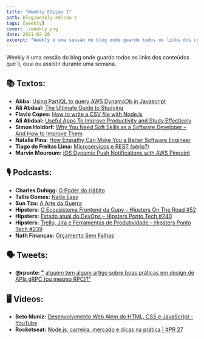 ```yaml
---
title: "Weekly Edição 1"
path: blog/weekly-edicao-1
tags: [weekly]
cover: ./weekly.png
date: 2021-02-28
excerpt: "Weekly é uma sessão do blog onde guardo todos os links dos conteúdos que li, ouvi ou assistir durante uma semana."
---
```


Weekly é uma sessão do blog onde guardo todos os links dos conteúdos que li, ouvi ou assistir durante uma semana. 

## **📚** Textos:

* **Abba:** [Using PartiQL to query AWS DynamoDb in Javascript](https://abba.dev/blog/dynamodb-partiql-javascript)
* **Ali Abdaal:** [The Ultimate Guide to Studying](https://aliabdaal.com/studying/)
* **Flavio Copes:** [How to write a CSV file with Node.js](https://flaviocopes.com/node-write-csv/)
* **Ali Abdaal:** [Useful Apps To Improve Productivity and Study Effectively](https://aliabdaal.com/useful-productivity-studying-apps/)
* **Simon Holdorf:** [Why You Need Soft Skills as a Software Developer – And How to Improve Them](hhttps://www.freecodecamp.org/news/why-you-need-soft-skills-as-a-software-developer/)
* **Natalie Pina:** [How Empathy Can Make You a Better Software Engineer](https://www.freecodecamp.org/news/how-empathy-makes-you-a-better-software-engineer/)
* **Tiago de Freitas Lima:** [Microserviços e REST (sério?)](https://elo7.dev/microservicos-rest/)
* **Marvin Mouroum:** [iOS Dynamic Push Notifications with AWS Pinpoint](https://medium.com/flawless-app-stories/ios-push-notifications-with-aws-4bde95dfe7f4)

## **🎙** Podcasts:

* **Charles Duhigg:** [O Poder do Hábito](https://12min.com/br/o-poder-do-habito-resumo)
* **Tallis Gomes:** [Nada Easy](https://12min.com/br/nada-easy-resumo#)
* **Sun Tzu:** [A Arte da Guerra](https://12min.com/br/a-arte-da-guerra-resumo)
* **Hipsters:** [O Ecossistema Frontend da Gupy – Hipsters On The Road #52](https://hipsters.tech/o-ecossistema-frontend-da-gupy-hipsters-on-the-road-52/)
* **Hipsters:** [Estado atual do DevOps – Hipsters Ponto Tech #240](https://hipsters.tech/estado-atual-do-devops-hipsters-ponto-tech-240/)
* **Hipsters:** [Trello, Jira e Ferramentas de Produtividade – Hipsters Ponto Tech #239](https://hipsters.tech/trello-jira-e-ferramentas-de-produtividade-hipsters-ponto-tech-239/)
* **Nath Finanças:** [Orçamento Sem Falhas](https://12min.com/br/orcamento-sem-falhas)

## 🗣 Tweets:

* **@rponte: ["](https://twitter.com/rponte/status/1363994140866977797)** [alguém tem algum artigo sobre boas práticas em design de APIs gRPC (ou mesmo RPC)?"](https://twitter.com/rponte/status/1363994140866977797)

## 🖥️ Videos:

* **Beto Muniz:** [Desenvolvimento Web Além do HTML, CSS e JavaScript - YouTube](https://www.youtube.com/watch?v=hBCzE96apao)
* **Rocketseat:** [Node.js: carreira, mercado e dicas na prática | #PR  27](https://www.youtube.com/watch?v=W-SOgt7O1hc)